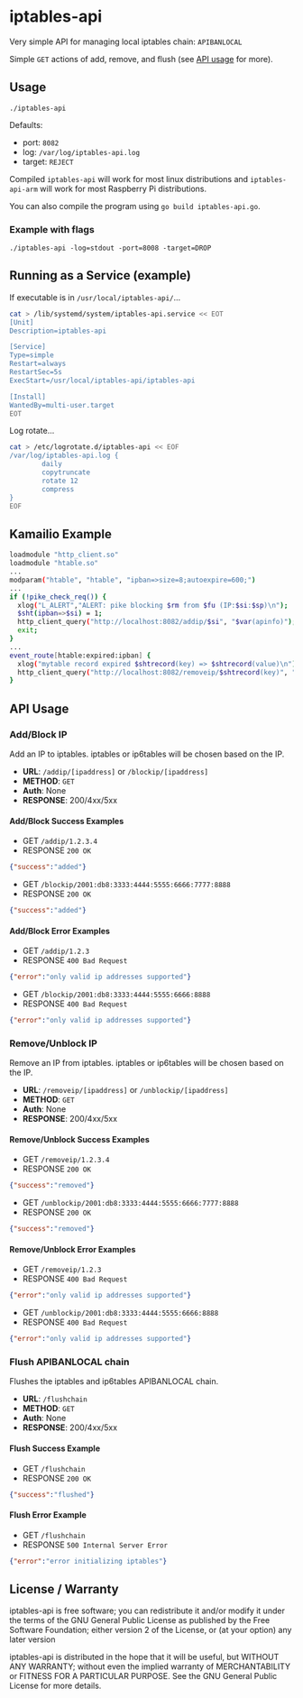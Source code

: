 # iptables-api

Very simple API for managing local iptables chain: `APIBANLOCAL`

Simple `GET` actions of add, remove, and flush (see [API usage](#API-usage) for more).

## Usage

`./iptables-api`

Defaults:

* port: `8082`
* log: `/var/log/iptables-api.log`
* target: `REJECT`

Compiled `iptables-api` will work for most linux distributions and `iptables-api-arm` will work for most Raspberry Pi distributions.

You can also compile the program using `go build iptables-api.go`.

### Example with flags

`./iptables-api -log=stdout -port=8008 -target=DROP`

## Running as a Service (example)

If executable is in `/usr/local/iptables-api/`...

```bash
cat > /lib/systemd/system/iptables-api.service << EOT
[Unit]
Description=iptables-api

[Service]
Type=simple
Restart=always
RestartSec=5s
ExecStart=/usr/local/iptables-api/iptables-api

[Install]
WantedBy=multi-user.target
EOT
```

Log rotate...

```bash
cat > /etc/logrotate.d/iptables-api << EOF
/var/log/iptables-api.log {
        daily
        copytruncate
        rotate 12
        compress
}
EOF
```

## Kamailio Example

```bash
loadmodule "http_client.so"
loadmodule "htable.so"
... 
modparam("htable", "htable", "ipban=>size=8;autoexpire=600;")
... 
if (!pike_check_req()) {
  xlog("L_ALERT","ALERT: pike blocking $rm from $fu (IP:$si:$sp)\n");
  $sht(ipban=>$si) = 1;
  http_client_query("http://localhost:8082/addip/$si", "$var(apinfo)");
  exit;
}
... 
event_route[htable:expired:ipban] {
  xlog("mytable record expired $shtrecord(key) => $shtrecord(value)\n");
  http_client_query("http://localhost:8082/removeip/$shtrecord(key)", "$var(apinfo)");
}
```

## API Usage

### Add/Block IP

Add an IP to iptables. iptables or ip6tables will be chosen based on the IP.

* **URL**: `/addip/[ipaddress]` or `/blockip/[ipaddress]`
* **METHOD**: `GET`
* **Auth**: None
* **RESPONSE**: 200/4xx/5xx

#### Add/Block Success Examples

* GET `/addip/1.2.3.4`  
* RESPONSE `200 OK`

```json
{"success":"added"}
```

* GET `/blockip/2001:db8:3333:4444:5555:6666:7777:8888`
* RESPONSE `200 OK`

```json
{"success":"added"}
```

#### Add/Block Error Examples

* GET `/addip/1.2.3`
* RESPONSE `400 Bad Request`

```json
{"error":"only valid ip addresses supported"}
```

* GET `/blockip/2001:db8:3333:4444:5555:6666:8888`
* RESPONSE `400 Bad Request`

```json
{"error":"only valid ip addresses supported"}
```

### Remove/Unblock IP

Remove an IP from iptables. iptables or ip6tables will be chosen based on the IP.

* **URL**: `/removeip/[ipaddress]` or `/unblockip/[ipaddress]`
* **METHOD**: `GET`
* **Auth**: None
* **RESPONSE**: 200/4xx/5xx

#### Remove/Unblock Success Examples

* GET `/removeip/1.2.3.4`  
* RESPONSE `200 OK`

```json
{"success":"removed"}
```

* GET `/unblockip/2001:db8:3333:4444:5555:6666:7777:8888`
* RESPONSE `200 OK`

```json
{"success":"removed"}
```

#### Remove/Unblock Error Examples

* GET `/removeip/1.2.3`
* RESPONSE `400 Bad Request`

```json
{"error":"only valid ip addresses supported"}
```

* GET `/unblockip/2001:db8:3333:4444:5555:6666:8888`
* RESPONSE `400 Bad Request`

```json
{"error":"only valid ip addresses supported"}
```

### Flush APIBANLOCAL chain

Flushes the iptables and ip6tables APIBANLOCAL chain.

* **URL**: `/flushchain`
* **METHOD**: `GET`
* **Auth**: None
* **RESPONSE**: 200/4xx/5xx

#### Flush Success Example

* GET `/flushchain`  
* RESPONSE `200 OK`

```json
{"success":"flushed"}
```

#### Flush Error Example

* GET `/flushchain`
* RESPONSE `500 Internal Server Error`

```json
{"error":"error initializing iptables"}
```

## License / Warranty

iptables-api is free software; you can redistribute it and/or modify it under the terms of the GNU General Public License as published by the Free Software Foundation; either version 2 of the License, or (at your option) any later version

iptables-api is distributed in the hope that it will be useful, but WITHOUT ANY WARRANTY; without even the implied warranty of MERCHANTABILITY or FITNESS FOR A PARTICULAR PURPOSE. See the GNU General Public License for more details.
